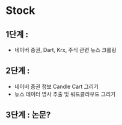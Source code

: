 # Stock 

## 1단계 : 
- 네이버 증권, Dart, Krx, 주식 관련 뉴스 크롤링

## 2단계 : 
- 네이버 증권 정보 Candle Cart 그리기
- 뉴스 데이터 명사 추출 및 워드클라우드 그리기

## 3단계 : 논문?
